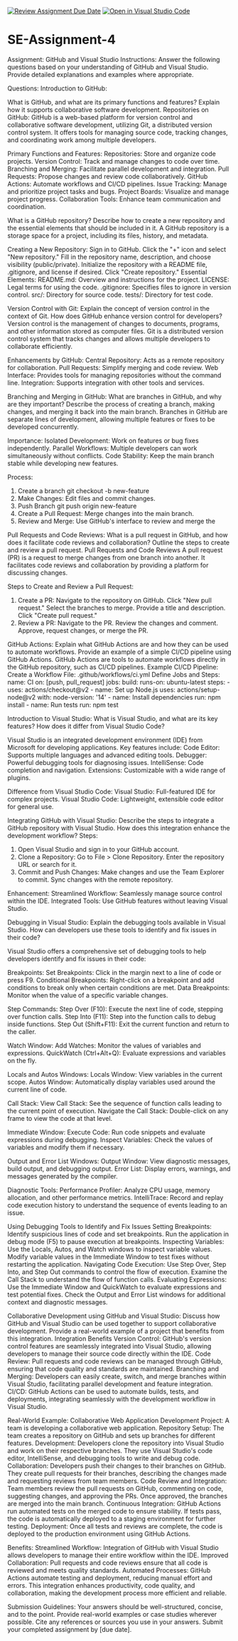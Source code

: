 [![Review Assignment Due Date](https://classroom.github.com/assets/deadline-readme-button-22041afd0340ce965d47ae6ef1cefeee28c7c493a6346c4f15d667ab976d596c.svg)](https://classroom.github.com/a/GvXCZgfk)
[![Open in Visual Studio Code](https://classroom.github.com/assets/open-in-vscode-2e0aaae1b6195c2367325f4f02e2d04e9abb55f0b24a779b69b11b9e10269abc.svg)](https://classroom.github.com/online_ide?assignment_repo_id=15409505&assignment_repo_type=AssignmentRepo)
# SE-Assignment-4
Assignment: GitHub and Visual Studio
Instructions:
Answer the following questions based on your understanding of GitHub and Visual Studio. Provide detailed explanations and examples where appropriate.

Questions:
Introduction to GitHub:

What is GitHub, and what are its primary functions and features? Explain how it supports collaborative software development.
Repositories on GitHub:
GitHub is a web-based platform for version control and collaborative software development, utilizing Git, a distributed version control system. It offers tools for managing source code, tracking changes, and coordinating work among multiple developers.

Primary Functions and Features:
Repositories: Store and organize code projects.
Version Control: Track and manage changes to code over time.
Branching and Merging: Facilitate parallel development and integration.
Pull Requests: Propose changes and review code collaboratively.
GitHub Actions: Automate workflows and CI/CD pipelines.
Issue Tracking: Manage and prioritize project tasks and bugs.
Project Boards: Visualize and manage project progress.
Collaboration Tools: Enhance team communication and coordination.

What is a GitHub repository? Describe how to create a new repository and the essential elements that should be included in it.
A GitHub repository is a storage space for a project, including its files, history, and metadata.

Creating a New Repository:
Sign in to GitHub.
Click the "+" icon and select "New repository."
Fill in the repository name, description, and choose visibility (public/private).
Initialize the repository with a README file, .gitignore, and license if desired.
Click "Create repository."
Essential Elements:
README.md: Overview and instructions for the project.
LICENSE: Legal terms for using the code.
.gitignore: Specifies files to ignore in version control.
src/: Directory for source code.
tests/: Directory for test code.

Version Control with Git:
Explain the concept of version control in the context of Git. How does GitHub enhance version control for developers?
Version control is the management of changes to documents, programs, and other information stored as computer files. Git is a distributed version control system that tracks changes and allows multiple developers to collaborate efficiently.

Enhancements by GitHub:
Central Repository: Acts as a remote repository for collaboration.
Pull Requests: Simplify merging and code review.
Web Interface: Provides tools for managing repositories without the command line.
Integration: Supports integration with other tools and services.

Branching and Merging in GitHub:
What are branches in GitHub, and why are they important? Describe the process of creating a branch, making changes, and merging it back into the main branch.
Branches in GitHub are separate lines of development, allowing multiple features or fixes to be developed concurrently.

Importance:
Isolated Development: Work on features or bug fixes independently.
Parallel Workflows: Multiple developers can work simultaneously without conflicts.
Code Stability: Keep the main branch stable while developing new features.

Process:
1. Create a branch
git checkout -b new-feature
2. Make Changes: Edit files and commit changes.
3. Push Branch
git push origin new-feature
4. Create a Pull Request: Merge changes into the main branch.
5. Review and Merge: Use GitHub's interface to review and merge the 

Pull Requests and Code Reviews:
What is a pull request in GitHub, and how does it facilitate code reviews and collaboration? Outline the steps to create and review a pull request.
Pull Requests and Code Reviews
A pull request (PR) is a request to merge changes from one branch into another. It facilitates code reviews and collaboration by providing a platform for discussing changes.

Steps to Create and Review a Pull Request:
1. Create a PR:
Navigate to the repository on GitHub.
Click "New pull request."
Select the branches to merge.
Provide a title and description.
Click "Create pull request."
2. Review a PR:
Navigate to the PR.
Review the changes and comment.
Approve, request changes, or merge the PR.


GitHub Actions:
Explain what GitHub Actions are and how they can be used to automate workflows. Provide an example of a simple CI/CD pipeline using GitHub Actions.
GitHub Actions are tools to automate workflows directly in the GitHub repository, such as CI/CD pipelines.
Example CI/CD Pipeline:
Create a Workflow File: .github/workflows/ci.yml
Define Jobs and Steps:
name: CI
on: [push, pull_request]
jobs:
  build:
    runs-on: ubuntu-latest
    steps:
    - uses: actions/checkout@v2
    - name: Set up Node.js
      uses: actions/setup-node@v2
      with:
        node-version: '14'
    - name: Install dependencies
      run: npm install
    - name: Run tests
      run: npm test


Introduction to Visual Studio:
What is Visual Studio, and what are its key features? How does it differ from Visual Studio Code?

Visual Studio is an integrated development environment (IDE) from Microsoft for developing applications. Key features include:
Code Editor: Supports multiple languages and advanced editing tools.
Debugger: Powerful debugging tools for diagnosing issues.
IntelliSense: Code completion and navigation.
Extensions: Customizable with a wide range of plugins.

Difference from Visual Studio Code:
Visual Studio: Full-featured IDE for complex projects.
Visual Studio Code: Lightweight, extensible code editor for general use.


Integrating GitHub with Visual Studio:
Describe the steps to integrate a GitHub repository with Visual Studio. How does this integration enhance the development workflow?
Steps:
1. Open Visual Studio and sign in to your GitHub account.
2. Clone a Repository:
Go to File > Clone Repository.
Enter the repository URL or search for it.
3. Commit and Push Changes:
Make changes and use the Team Explorer to commit.
Sync changes with the remote repository.

Enhancement:
Streamlined Workflow: Seamlessly manage source control within the IDE.
Integrated Tools: Use GitHub features without leaving Visual Studio.


Debugging in Visual Studio:
Explain the debugging tools available in Visual Studio. How can developers use these tools to identify and fix issues in their code?

Visual Studio offers a comprehensive set of debugging tools to help developers identify and fix issues in their code:

Breakpoints:
Set Breakpoints: Click in the margin next to a line of code or press F9.
Conditional Breakpoints: Right-click on a breakpoint and add conditions to break only when certain conditions are met.
Data Breakpoints: Monitor when the value of a specific variable changes.

Step Commands:
Step Over (F10): Execute the next line of code, stepping over function calls.
Step Into (F11): Step into the function calls to debug inside functions.
Step Out (Shift+F11): Exit the current function and return to the caller.

Watch Window:
Add Watches: Monitor the values of variables and expressions.
QuickWatch (Ctrl+Alt+Q): Evaluate expressions and variables on the fly.

Locals and Autos Windows:
Locals Window: View variables in the current scope.
Autos Window: Automatically display variables used around the current line of code.

Call Stack:
View Call Stack: See the sequence of function calls leading to the current point of execution.
Navigate the Call Stack: Double-click on any frame to view the code at that level.

Immediate Window:
Execute Code: Run code snippets and evaluate expressions during debugging.
Inspect Variables: Check the values of variables and modify them if necessary.

Output and Error List Windows:
Output Window: View diagnostic messages, build output, and debugging output.
Error List: Display errors, warnings, and messages generated by the compiler.

Diagnostic Tools:
Performance Profiler: Analyze CPU usage, memory allocation, and other performance metrics.
IntelliTrace: Record and replay code execution history to understand the sequence of events leading to an issue.

Using Debugging Tools to Identify and Fix Issues
Setting Breakpoints:
Identify suspicious lines of code and set breakpoints.
Run the application in debug mode (F5) to pause execution at breakpoints.
Inspecting Variables:
Use the Locals, Autos, and Watch windows to inspect variable values.
Modify variable values in the Immediate Window to test fixes without restarting the application.
Navigating Code Execution:
Use Step Over, Step Into, and Step Out commands to control the flow of execution.
Examine the Call Stack to understand the flow of function calls.
Evaluating Expressions:
Use the Immediate Window and QuickWatch to evaluate expressions and test potential fixes.
Check the Output and Error List windows for additional context and diagnostic messages.


Collaborative Development using GitHub and Visual Studio:
Discuss how GitHub and Visual Studio can be used together to support collaborative development. Provide a real-world example of a project that benefits from this integration.
Integration Benefits
Version Control: GitHub's version control features are seamlessly integrated into Visual Studio, allowing developers to manage their source code directly within the IDE.
Code Review: Pull requests and code reviews can be managed through GitHub, ensuring that code quality and standards are maintained.
Branching and Merging: Developers can easily create, switch, and merge branches within Visual Studio, facilitating parallel development and feature integration.
CI/CD: GitHub Actions can be used to automate builds, tests, and deployments, integrating seamlessly with the development workflow in Visual Studio.

Real-World Example: Collaborative Web Application Development
Project: A team is developing a collaborative web application.
Repository Setup:
The team creates a repository on GitHub and sets up branches for different features.
Development:
Developers clone the repository into Visual Studio and work on their respective branches.
They use Visual Studio's code editor, IntelliSense, and debugging tools to write and debug code.
Collaboration:
Developers push their changes to their branches on GitHub.
They create pull requests for their branches, describing the changes made and requesting reviews from team members.
Code Review and Integration:
Team members review the pull requests on GitHub, commenting on code, suggesting changes, and approving the PRs.
Once approved, the branches are merged into the main branch.
Continuous Integration:
GitHub Actions run automated tests on the merged code to ensure stability.
If tests pass, the code is automatically deployed to a staging environment for further testing.
Deployment:
Once all tests and reviews are complete, the code is deployed to the production environment using GitHub Actions.

Benefits:
Streamlined Workflow: Integration of GitHub with Visual Studio allows developers to manage their entire workflow within the IDE.
Improved Collaboration: Pull requests and code reviews ensure that all code is reviewed and meets quality standards.
Automated Processes: GitHub Actions automate testing and deployment, reducing manual effort and errors.
This integration enhances productivity, code quality, and collaboration, making the development process more efficient and reliable.


Submission Guidelines:
Your answers should be well-structured, concise, and to the point.
Provide real-world examples or case studies wherever possible.
Cite any references or sources you use in your answers.
Submit your completed assignment by [due date].
